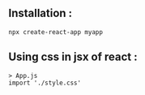 ## Installation :

``npx create-react-app myapp``

## Using css in jsx of react : 
    
    > App.js
    import './style.css'

